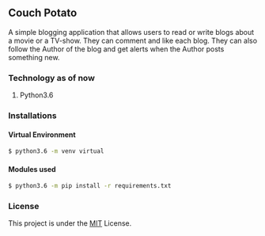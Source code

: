 ## Couch Potato

A simple blogging application that allows users to read or write blogs about a movie or a TV-show. They can comment and like each blog. They can also follow the Author of the blog and get alerts when the Author posts something new.
### Technology as of now

1. Python3.6


### Installations

#### Virtual Environment

```bash
$ python3.6 -m venv virtual
```

#### Modules used
```bash
$ python3.6 -m pip install -r requirements.txt
```


### License
This project is under the [MIT](https://opensource.org/licenses/MIT) License.

